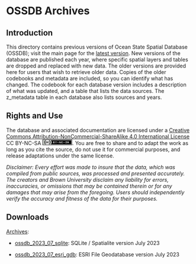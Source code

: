 # OSSDB Archives

## Introduction

This directory contains previous versions of Ocean State Spatial Database (OSSDB); visit the main page for the [latest version](https://github.com/Brown-University-Library/geodata_ossdb). New versions of the database are published each year, where specific spatial layers and tables are dropped and replaced with new data. The older versions are provided here for users that wish to retrieve older data. Copies of the older codebooks and metadata are included, so you can identify what has changed. The codebook for each database version includes a description of what was updated, and a table that lists the data sources. The z_metadata table in each database also lists sources and years.

## Rights and Use

The database and associated documentation are licensed under a [Creative Commons Attribution-NonCommercial-ShareAlike 4.0 International License](https://creativecommons.org/licenses/by-nc-sa/4.0/) CC BY-NC-SA ![CC BY-NC-SA](/images/cc_license.png). You are free to share and to adapt the work as long as you cite the source, do not use it for commercial purposes, and release adaptations under the same license.

*Disclaimer: Every effort was made to insure that the data, which was compiled from public sources, was processed and presented accurately. The creators and Brown University disclaim any liability for errors, inaccuracies, or omissions that may be contained therein or for any damages that may arise from the foregoing. Users should independently verify the accuracy and fitness of the data for their purposes.*

## Downloads

<u>Archives</u>:

- [ossdb_2023_07_sqlite](https://github.com/Brown-University-Library/geodata_ossdb/raw/main/archives/ossdb_2023_07_sqlite.zip): SQLite / Spatialite version July 2023

- [ossdb_2023_07_esri_gdb](https://github.com/Brown-University-Library/geodata_ossdb/raw/main/current_db/ossdb_2023_07_esri_gdb): ESRI File Geodatabase version July 2023
